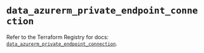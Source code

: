 # `data_azurerm_private_endpoint_connection`

Refer to the Terraform Registry for docs: [`data_azurerm_private_endpoint_connection`](https://registry.terraform.io/providers/hashicorp/azurerm/4.20.0/docs/data-sources/private_endpoint_connection).
